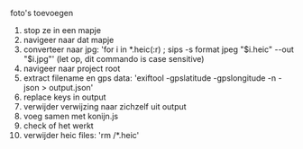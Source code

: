 foto's toevoegen

1. stop ze in een mapje
2. navigeer naar dat mapje
3. converteer naar jpg: 'for i in *.heic(:r) ; sips -s format jpeg "$i.heic" --out "$i.jpg"' (let op, dit commando is case sensitive)
4. navigeer naar project root
5. extract filename en gps data: 'exiftool -gpslatitude -gpslongitude -n -json <mapje> > output.json'
6. replace keys in output
7. verwijder verwijzing naar zichzelf uit output
8. voeg samen met konijn.js
9. check of het werkt
10. verwijder heic files: 'rm <mapje>/*.heic'
